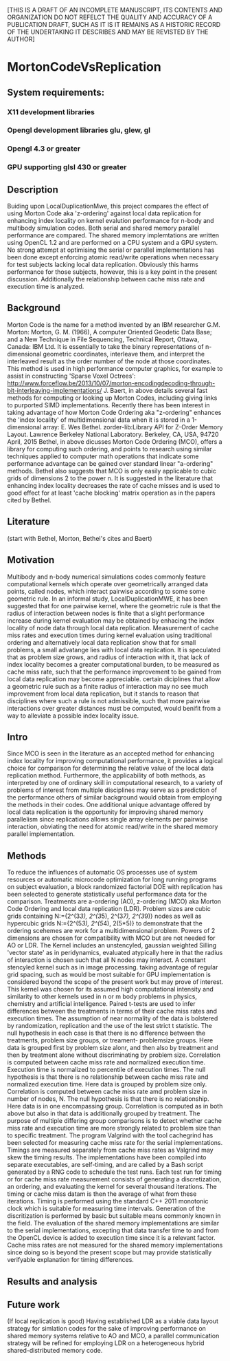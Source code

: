 [THIS IS A DRAFT OF AN INCOMPLETE MANUSCRIPT, ITS CONTENTS AND ORGANIZATION DO NOT REFELCT THE QUALITY AND ACCURACY OF A PUBLICATION DRAFT, SUCH AS IT IS IT REMAINS AS A HISTORIC RECORD OF THE UNDERTAKING IT DESCRIBES AND MAY BE REVISTED BY THE AUTHOR]

# MortonCodeVsReplication
## System requirements:
### X11 development libraries
### Opengl development libraries glu, glew, gl
### Opengl 4.3 or greater 
### GPU supporting glsl 430 or greater

## Description
Buiding upon LocalDuplicationMwe, this project compares the effect of using Morton Code aka 'z-ordering' against local data replication for enhancing index locality on kernel evalution performance for n-body and multibody simulation codes. Both serial and shared memory parallel performance are compared. The shared memory implemtations are written using OpenCL 1.2 and are performed on a CPU system and a GPU system. No strong attempt at optimising the serial or parallel implementations has been done except enforcing atomic read/write operations when necessary for test subjects lacking local data replication. Obviously this harms performance for those subjects, however, this is a key point in the present discussion. Additionally the relationship between cache miss rate and execution time is analyzed.

## Background
Morton Code is the name for a method invented by an IBM researcher G.M. Morton:
  Morton, G. M. (1966), A computer Oriented Geodetic Data Base; and a New Technique in File Sequencing, Technical Report, Ottawa, Canada: IBM Ltd.
It is essentially to take the binary representations of n-dimensional geometric coordinates, interleave them, and interpret the interleaved result as the order number of the node at those coordinates. This method is used in high performance computer graphics, for example to assist in constructing 'Sparse Voxel Octrees':
  http://www.forceflow.be/2013/10/07/morton-encodingdecoding-through-bit-interleaving-implementations/
J. Baert, in above details several fast methods for computing or looking up Morton Codes, including giving links to purported SIMD implementations.
Recently there has been interest in taking advantage of how Morton Code Ordering aka "z-ordering" enhances the 'index locality' of multidimensional data when it is stored in a 1-dimensional array:
  E. Wes Bethel. zorder-lib:Library API for Z-Order Memory Layout.  Lawrence Berkeley National Laboratory. Berkeley, CA,   USA, 94720 April, 2015
Bethel, in above dicusses Morton Code Ordering (MCO), offers a library for computing such ordering, and points to research using similar techniques applied to computer math operations that indicate some performance advantage can be gained over standard linear "a-ordering" methods. Bethel also suggests that MCO is only easily applicable to cubic grids of dimensions 2 to the power n.
It is suggested in the literature that enhancing index locality decreases the rate of cache misses and is used to good effect for at least 'cache blocking' matrix operation  as in the papers cited by Bethel.

## Literature
(start with Bethel, Morton, Bethel's cites and Baert)


## Motivation
Multibody and n-body numerical simulations codes commonly feature computational kernels which operate over geometrically arranged data points, called nodes, which interact pairwise according to some some geometric rule. In an informal study, LocalDuplicationMWE, it has been suggested that for one pairwise kernel, where the geometric rule is that the radius of interaction between nodes is finite that a slight performance increase during kernel evaluation may be obtained by enhacing the index locality of node data through local data replication. 
Measurement of cache miss rates and execution times during kernel evaluation using traditional ordering and alternatively local data replication show that for small problems, a small advatange lies with local data replication.
It is speculated that as problem size grows, and radius of interaction with it, that lack of index locality becomes a greater computational burden, to be measured as cache miss rate, such that the performance improvement to be gained from local data replication may become appreciable.
certain diciplines that allow a geometric rule such as a finite radius of interaction may no see much improvement from local data replication, but it stands to reason that disciplines where such a rule is not admissible, such that more pairwise interactions over greater distances must be computed, would benifit from a way to alleviate a possible index locality issue.

## Intro
Since MCO is seen in the literature as an accepted method for enhancing index locality for improving computational performance, it provides a logical choice for comparison for determining the relative value of the local data replication method. Furthermore, the applicability of both methods, as interpreted by one of ordinary skill in computational research, to a variety of problems of interest from multiple disciplines may serve as a prediction of the performance others of similar background would obtain from employing the methods in their codes. 
One additional unique advantage offered by local data replication is the opportunity for improving shared memory parallelism since replications allows single array elements per pairwise interaction, obviating the need for atomic read/write in the shared memory parallel implementation. 

## Methods
To reduce the influences of automatic OS processes use of system resources or automatic microcode optimization for long running programs on subject evaluation, a block randomized factorial DOE with replication has been selected to generate statistically useful performance data for the comparison. 
Treatments are a-ordering (AO), z-ordering (MCO) aka Morton Code Ordering and local data replication (LDR). Problem sizes are cubic grids containing N:={2^(3*3), 2^(3*5), 2^(3*7), 2^(3*9)} nodes as well as hypercubic grids N:={2^(5*3), 2^(5*4), 2(5*5)} to demonstrate that the ordering scehemes are work for a multidimensional problem. Powers of 2 dimensions are chosen for compatibility with MCO but are not needed for AO or LDR. 
The Kernel includes an unstencyled, gaussian weighted Silling 'vector state' as in peridynamics, evaluated atypically here in that the radius of interaction is chosen such that all N nodes may interact. A constant stencyled kernel such as in image processing. taking advantage of regular grid spacing, such as would be most suitable for GPU implementation is considered beyond the scope of the present work but may prove of interest. This kernel was chosen for its assumed high computational intensity and similarity to other kernels used in n or m body problems in physics, chemistry and artificial intelligence. 
Paired t-tests are used to infer differences between the treatments in terms of their cache miss rates and execution times. The assumption of near normality of the data is bolstered by randomization, replication and the use of the lest strict t statistic. The null hypothesis in each case is that there is no difference between the treatments, problem size groups, or treament- problemsize groups. Here data is grouped first by problem size alonr, and then also by treatment and then by treatment alone without discriminating by problem size.
Correlation is computed between cache miss rate and normalized execution time. Execution time is normalized to percentile of execution times. The null hypothesis is that there is no relationship between cache miss rate and normalized execution time. Here data is grouped by problem size only.
Correlation is computed between cache miss rate amd problem size in number of nodes, N. The null hypothesis is that there is no relationship. Here data is in one encompassing group.
Correlation is computed as in both above but also in that data is additionally grouped by treatment. 
The purpose of multiple differing group comparisons is to detect whether cache miss rate and execution time are more strongly related to problem size than to specific treatment.
The program Valgrind with the tool cachegrind has been selected for measuring cache miss rate for the serial implementations. Timings are measured separately from cache miss rates as Valgrind may skew the timing results.
The implementations have been compiled into separate executables, are self-timing, and are called by a Bash script generated by a RNG code to schedule the test runs. Each test run for timing or for cache miss rate measurement consists of generating a discretization, an ordering, and evaluating the kernel for several thousand iterations. The timing or cache miss datam is then the average of what from these iterations. Timing is performed using the standard C++ 2011 monotonic clock which is suitable for measuring time intervals.
Generation of the discritization is performed by basic but suitable means commonly known in the field.
The evaluation of the shared memory implementations are similar to the serial implementations, excepting that data transfer time to and from the OpenCL device is added to execution time since it is a relevant factor. Cache miss rates are not measured for the shared memory implementations since doing so is beyond the present scope but may provide statistically verifyable explanation for timing differences.

## Results and analysis

## Future work
(If local replication is good) Having established LDR as a viable data layout strategy for simlation codes for the sake of improving performance on shared memory systems relative to AO and MCO, a parallel communication strategy will be refined for employing LDR on a heterogeneous hybrid shared-distributed memory code.

